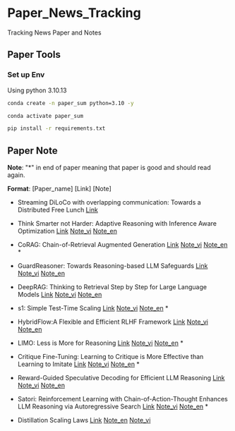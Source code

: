 # Paper_News_Tracking

Tracking News Paper and Notes

## Paper Tools

### Set up Env

Using python 3.10.13

```bash
conda create -n paper_sum python=3.10 -y

conda activate paper_sum

pip install -r requirements.txt
```

## Paper Note

**Note**: "\*" in end of paper meaning that paper is good and should read again.

**Format**: [Paper_name] [Link] [Note]

- Streaming DiLoCo with overlapping communication: Towards a Distributed Free Lunch [Link](https://arxiv.org/pdf/2501.18512)

- Think Smarter not Harder: Adaptive Reasoning with Inference Aware Optimization [Link](https://arxiv.org/pdf/2501.17974) [Note_vi](./Note/Think_Smarter/Think_Smarter_vi.md) [Note_en](./Note/Think_Smarter/Think_Smarter_vi.md)

- CoRAG: Chain-of-Retrieval Augmented Generation [Link](https://arxiv.org/pdf/2501.14342) [Note_vi](./Note/CoRAG/CoRAG_vi.md) [Note_en](./Note/CoRAG/CoRAG_en.md) \*

- GuardReasoner: Towards Reasoning-based LLM Safeguards [Link](https://arxiv.org/pdf/2501.18492) [Note_vi](./Note/GuardReasoner/GuardReasoner_vi.md) [Note_en](./Note/GuardReasoner/GuardReasoner_en.md)

- DeepRAG: Thinking to Retrieval Step by Step for Large Language Models [Link](https://arxiv.org/pdf/2502.01142) [Note_vi](./Note/DeepRAG/DeepRAG_vi.md) [Note_en](./Note/DeepRAG/DeepRAG_en.md)

- s1: Simple Test-Time Scaling [Link](https://arxiv.org/pdf/2501.19393) [Note_vi](./Note/s1/s1_vi.md) [Note_en](./Note/s1/s1_en.md) \*

- HybridFlow:A Flexible and Efficient RLHF Framework [Link]() [Note_vi](./Note/verl_HybridFlow/hybridflow_vi.md) [Note_en](./Note/verl_HybridFlow/hybridflow_en.md)

- LIMO: Less is More for Reasoning [Link](https://arxiv.org/pdf/2502.03387) [Note_vi](./Note/LIMO/LIMO_vi.md) [Note_en](./Note/LIMO/limo_en.md) \*

- Critique Fine-Tuning: Learning to Critique is More Effective than Learning to Imitate [Link](https://tiger-ai-lab.github.io/CritiqueFineTuning/) [Note_vi](./Note/CritiqueFineTuning/cft_vi.md) [Note_en](./Note/CritiqueFineTuning/cft_en.md) \*

- Reward-Guided Speculative Decoding for Efficient LLM Reasoning [Link](https://arxiv.org/pdf/2501.19324) [Note_vi](./Note/RSD/rsd_vi.md) [Note_en](./Note/RSD/rsd_en.md)

- Satori: Reinforcement Learning with Chain-of-Action-Thought
  Enhances LLM Reasoning via Autoregressive Search [Link](https://arxiv.org/pdf/2502.02508) [Note_vi](./Note/satori/satori_vi.md) [Note_en](./Note/satori/satori_en.md) \*

- Distillation Scaling Laws [Link]() [Note_en](./Note/DistillationScalingLaws/dsl_en.md) [Note_vi](./Note/DistillationScalingLaws/dsl_vi.md)
